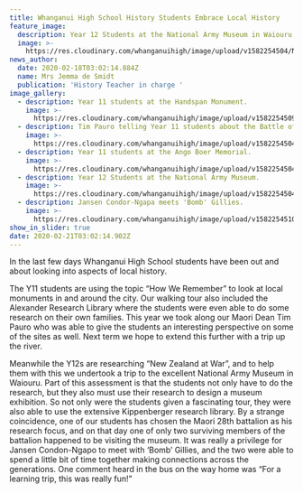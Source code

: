 ```yaml
---
title: Whanganui High School History Students Embrace Local History
feature_image:
  description: Year 12 Students at the National Army Museum in Waiouru.
  image: >-
    https://res.cloudinary.com/whanganuihigh/image/upload/v1582254504/News/History%20Trips.Jemma%20de%20Smidt.Feb%202020/Year_12_Students_at_the_National_Army_Museum.jpg
news_author:
  date: 2020-02-18T03:02:14.884Z
  name: Mrs Jemma de Smidt
  publication: 'History Teacher in charge '
image_gallery:
  - description: Year 11 students at the Handspan Monument.
    image: >-
      https://res.cloudinary.com/whanganuihigh/image/upload/v1582254509/News/History%20Trips.Jemma%20de%20Smidt.Feb%202020/Year_11_students_at_the_Handspan_Monument.png
  - description: Tim Pauro telling Year 11 students about the Battle of Moutua.
    image: >-
      https://res.cloudinary.com/whanganuihigh/image/upload/v1582254504/News/History%20Trips.Jemma%20de%20Smidt.Feb%202020/Tim_Pauro_telling_Year_11_students_about_the_Battle_of_Moutua.jpg
  - description: Year 11 students at the Ango Boer Memorial.
    image: >-
      https://res.cloudinary.com/whanganuihigh/image/upload/v1582254504/News/History%20Trips.Jemma%20de%20Smidt.Feb%202020/Year_11_students_at_the_Ango_Boer_Memorial.jpg
  - description: Year 12 Students at the National Army Museum.
    image: >-
      https://res.cloudinary.com/whanganuihigh/image/upload/v1582254504/News/History%20Trips.Jemma%20de%20Smidt.Feb%202020/Year_12_Students_at_the_National_Army_Museum.jpg
  - description: Jansen Condor-Ngapa meets 'Bomb' Gillies.
    image: >-
      https://res.cloudinary.com/whanganuihigh/image/upload/v1582254510/News/History%20Trips.Jemma%20de%20Smidt.Feb%202020/Jansen_Condor-Ngapa_meets_Bomb_Gillies.jpg
show_in_slider: true
date: 2020-02-21T03:02:14.902Z
---
```

In the last few days Whanganui High School students have been out and about looking into aspects of local history. 

The Y11 students are using the topic “How We Remember” to look at local monuments in and around the city. Our walking tour also included the Alexander Research Library where the students were even able to do some research on their own families. This year we took along our Maori Dean Tim Pauro who was able to give the students an interesting perspective on some of the sites as well. Next term we hope to extend this further with a trip up the river.

Meanwhile the Y12s are researching “New Zealand at War”, and to help them with this we undertook a trip to the excellent National Army Museum in Waiouru. Part of this assessment is that the students not only have to do the research, but they also must use their research to design a museum exhibition. So not only were the students given a fascinating tour, they were also able to use the extensive Kippenberger research library. By a strange coincidence, one of our students has chosen the Maori 28th battalion as his research focus, and on that day one of only two surviving members of the battalion happened to be visiting the museum. It was really a privilege for Jansen Condon-Ngapo to meet with ‘Bomb’ Gillies, and the two were able to spend a little bit of time together making connections across the generations. One comment heard in the bus on the way home was “For a learning trip, this was really fun!”
